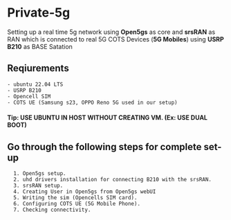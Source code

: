# Private-5g
Setting up a real time 5g network using **Open5gs** as core and **srsRAN** as RAN which is connected to real 5G COTS Devices (**5G Mobiles**) using **USRP B210** as BASE Satation

## Reqiurements
```
- ubuntu 22.04 LTS 
- USRP B210
- Opencell SIM
- COTS UE (Samsung s23, OPPO Reno 5G used in our setup)
```

#### Tip: USE UBUNTU IN HOST WITHOUT CREATING VM. (Ex: USE DUAL BOOT) 


## Go through the following steps for complete set-up
```
  1. Open5gs setup.
  2. uhd drivers installation for connecting B210 with the srsRAN.
  3. srsRAN setup.
  4. Creating User in Open5gs from Open5gs webUI
  5. Writing the sim (Opencells SIM card).
  6. Configuring COTS UE (5G Mobile Phone).
  7. Checking connectivity. 
```
